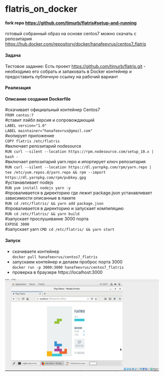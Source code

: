 # flatris_on_docker
#### fork repo https://github.com/timurb/flatris#setup-and-running
готовый собранный образ на основе centos7 можно скачать с репозитария https://hub.docker.com/repository/docker/hanafeevrus/centos7_flatris    
#### Задача   
Тестовое задание: Есть проект https://github.com/timurb/flatris.git - необходимо его собрать и запаковать в Docker контейнер и предоставить публичную ссылку на рабочий вариант   
#### Реализация
#### Описание создания Dockerfile    
#скачивает официальный контейнер Centos7    
`FROM centos:7`   
#ставит лэйбл версия и сопровождающий    
`LABEL version="1.0"`   
`LABEL maintainer="hanafeevrus@gmail.com"`    
#копирует приложение    
`COPY flatris /etc/flatris`   
#включает репозитарий nodesource    
`RUN curl --silent --location https://rpm.nodesource.com/setup_10.x | bash -`   
#включает репозитарий yarn.repo и ипортирует ключ репозитария   
`RUN curl --silent --location https://dl.yarnpkg.com/rpm/yarn.repo | tee /etc/yum.repos.d/yarn.repo && rpm --import https://dl.yarnpkg.com/rpm/pubkey.gpg`    
#устанавливает nodejs   
`RUN yum install nodejs yarn -y`    
#проваливается в директорию где лежит package.json устанавливает зависимости описанные в пакете   
`RUN cd /etc/flatris/ && yarn add package.json`   
#проваливается в директорию и запускает компиляцию    
`RUN cd /etc/flatris/ && yarn build`    
#запускает прослушивание 3000 порта   
`EXPOSE 3000`   
#запускает yarn
`CMD cd /etc/flatris/ && yarn start`    

#### Запуск    
* скачиваете контейнер    
`docker pull hanafeevrus/centos7_flatris`   
* запускаем контейнер и делаем проброс порта 3000   
`docker run -p 3000:3000 hanafeevrus/centos7_flatris`   
* проверка в браузере https://localhost:3000    


![screen](https://github.com/Hanafeevrus/flatris_on_docker/blob/master/photoeditorsdk-export%20(6).png)
